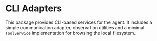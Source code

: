 # CLI Adapters

This package provides CLI-based services for the agent. It includes a simple
communication adapter, observation utilities and a minimal `ToolService`
implementation for browsing the local filesystem.
